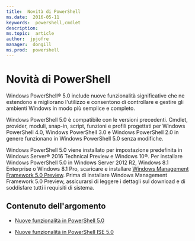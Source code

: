 ```yaml
---
title:  Novità di PowerShell
ms.date:  2016-05-11
keywords:  powershell,cmdlet
description:  
ms.topic:  article
author:  jpjofre
manager:  dongill
ms.prod:  powershell
---
```


# Novità di PowerShell
Windows PowerShell® 5.0 include nuove funzionalità significative che ne estendono e migliorano l'utilizzo e consentono di controllare e gestire gli ambienti Windows in modo più semplice e completo.

Windows PowerShell 5.0 è compatibile con le versioni precedenti. Cmdlet, provider, moduli, snap-in, script, funzioni e profili progettati per Windows PowerShell 4.0, Windows PowerShell 3.0 e Windows PowerShell 2.0 in genere funzionano in Windows PowerShell 5.0 senza modifiche.

Windows PowerShell 5.0 viene installato per impostazione predefinita in Windows Server® 2016 Technical Preview e Windows 10®. Per installare Windows PowerShell 5.0 in Windows Server 2012 R2, Windows 8.1 Enterprise o Windows 8.1 Pro, scaricare e installare [Windows Management Framework 5.0 Preview](http://go.microsoft.com/fwlink/?LinkID=395058). Prima di installare Windows Management Framework 5.0 Preview, assicurarsi di leggere i dettagli sul download e di soddisfare tutti i requisiti di sistema.

## Contenuto dell'argomento

-   [Nuove funzionalità in PowerShell 5.0](What-s-New-in-Windows-PowerShell-50.md)

-   [Nuove funzionalità in PowerShell ISE 5.0](What-s-New-in-the-PowerShell-50-ISE.md)

<!--
-   New features in Windows PowerShell 4.0

-   New features in Windows PowerShell 3.0
-->



<!--HONumber=May16_HO2-->


